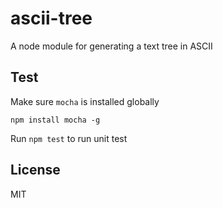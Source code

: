ascii-tree
==========

A node module for generating a text tree in ASCII

## Test
Make sure `mocha` is installed globally
```
npm install mocha -g
```
Run `npm test` to run unit test
## License
MIT
